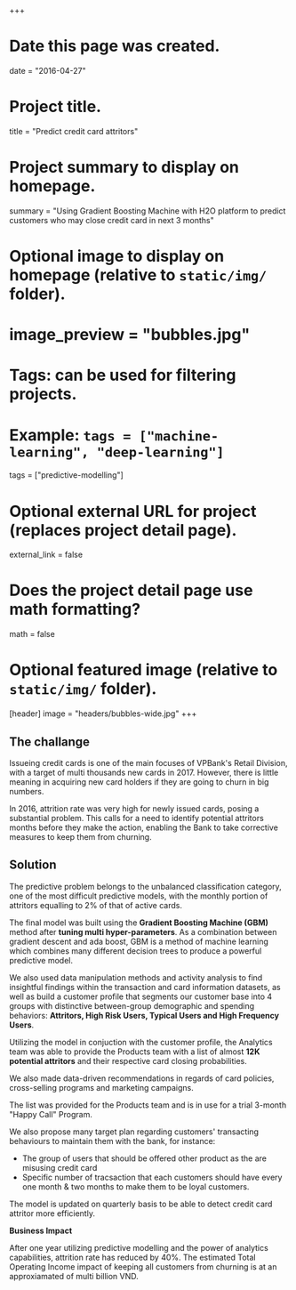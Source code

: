 +++
# Date this page was created.
date = "2016-04-27"

# Project title.
title = "Predict credit card attritors"

# Project summary to display on homepage.
summary = "Using Gradient Boosting Machine with H2O platform to predict customers who may close credit card in next 3 months"

# Optional image to display on homepage (relative to `static/img/` folder).
# image_preview = "bubbles.jpg"

# Tags: can be used for filtering projects.
# Example: `tags = ["machine-learning", "deep-learning"]`
tags = ["predictive-modelling"]

# Optional external URL for project (replaces project detail page).
external_link = false

# Does the project detail page use math formatting?
math = false

# Optional featured image (relative to `static/img/` folder).
[header]
image = "headers/bubbles-wide.jpg"
+++

## The challange

Issueing credit cards is one of the main focuses of VPBank's Retail Division, with a target of multi thousands new cards in 2017. However, there is little meaning in acquiring new card holders if they are going to churn in big numbers. 

In 2016, attrition rate was very high for newly issued cards, posing a substantial problem. 
This calls for a need to identify potential attritors months before they make the action, enabling the Bank to take corrective measures to keep them from churning.

## Solution

The predictive problem belongs to the unbalanced classification category, one of the most difficult predictive models, with the monthly portion of attritors equalling to 2% of that of active cards. 

The final model was built using the **Gradient Boosting Machine (GBM)** method after **tuning multi hyper-parameters**.
As a combination between gradient descent and ada boost, GBM is a method of machine learning which combines many different decision trees to produce a powerful predictive model. 

We also used data manipulation methods and activity analysis to find insightful findings within the transaction and card information datasets, 
as well as build a customer profile that segments our customer base into 4 groups with distinctive between-group demographic and spending behaviors: 
**Attritors, High Risk Users, Typical Users and High Frequency Users**.

Utilizing the model in conjuction with the customer profile, the Analytics team was able to provide the Products team with a list of almost **12K potential attritors** and their respective card closing probabilities. 

We also made data-driven recommendations in regards of card policies, cross-selling programs and marketing campaigns.

The list was provided for the Products team and is in use for a trial 3-month "Happy Call" Program. 

We also propose many target plan regarding customers' transacting behaviours
to maintain them with the bank, for instance:

- The group of users that should be offered other product as the are misusing credit card
- Specific number of tracsaction that each customers should have every one month & two months to make them to be loyal customers.

The model is updated on quarterly basis to be able to detect credit card attritor more efficiently. 


**Business Impact** 

After one year utilizing predictive modelling and the power of analytics capabilities, attrition rate has reduced by 40%. The estimated Total Operating Income impact of keeping all customers from churning is at an approxiamated of multi billion VND.
